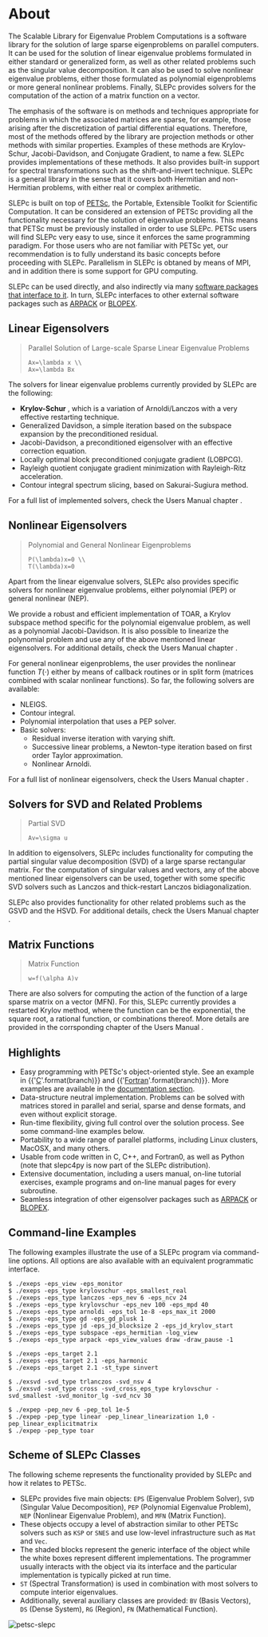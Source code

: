 # About

The Scalable Library for Eigenvalue Problem Computations is a software library for the solution of large sparse eigenproblems on parallel computers. It can be used for the solution of linear eigenvalue problems formulated in either standard or generalized form, as well as other related problems such as the singular value decomposition. It can also be used to solve nonlinear eigenvalue problems, either those formulated as polynomial eigenproblems or more general nonlinear problems. Finally, SLEPc provides solvers for the computation of the action of a matrix function on a vector.

The emphasis of the software is on methods and techniques appropriate for problems in which the associated matrices are sparse, for example, those arising after the discretization of partial differential equations. Therefore, most of the methods offered by the library are projection methods or other methods with similar properties. Examples of these methods are Krylov-Schur, Jacobi-Davidson, and Conjugate Gradient, to name a few. SLEPc provides implementations of these methods. It also provides built-in support for spectral transformations such as the shift-and-invert technique. SLEPc is a general library in the sense that it covers both Hermitian and non-Hermitian problems, with either real or complex arithmetic.

SLEPc is built on top of [PETSc](https://petsc.org/release/), the Portable, Extensible Toolkit for Scientific Computation. It can be considered an extension of PETSc providing all the functionality necessary for the solution of eigenvalue problems. This means that PETSc must be previously installed in order to use SLEPc. PETSc users will find SLEPc very easy to use, since it enforces the same programming paradigm. For those users who are not familiar with PETSc yet, our recommendation is to fully understand its basic concepts before proceeding with SLEPc. Parallelism in SLEPc is obtaned by means of MPI, and in addition there is some support for GPU computing.

SLEPc can be used directly, and also indirectly via many [software packages that interface to it](../material/software). In turn, SLEPc interfaces to other external software packages such as [ARPACK](https://github.com/opencollab/arpack-ng) or [BLOPEX](https://github.com/lobpcg/blopex).

## Linear Eigensolvers

> Parallel Solution of Large-scale Sparse Linear Eigenvalue Problems
>```{math}
>Ax=\lambda x \\
>Ax=\lambda Bx
>```

The solvers for linear eigenvalue problems currently provided by SLEPc are the following:

  * **Krylov-Schur** , which is a variation of Arnoldi/Lanczos with a very effective restarting technique.
  * Generalized Davidson, a simple iteration based on the subspace expansion by the preconditioned residual.
  * Jacobi-Davidson, a preconditioned eigensolver with an effective correction equation.
  * Locally optimal block preconditioned conjugate gradient (LOBPCG).
  * Rayleigh quotient conjugate gradient minimization with Rayleigh-Ritz acceleration.
  * Contour integral spectrum slicing, based on Sakurai-Sugiura method.

For a full list of implemented solvers, check the Users Manual chapter [](#ch:eps).

## Nonlinear Eigensolvers

>Polynomial and General Nonlinear Eigenproblems
>```{math}
>P(\lambda)x=0 \\
>T(\lambda)x=0
>```

Apart from the linear eigenvalue solvers, SLEPc also provides specific solvers for nonlinear eigenvalue problems, either polynomial (PEP) or general nonlinear (NEP).

We provide a robust and efficient implementation of TOAR, a Krylov subspace method specific for the polynomial eigenvalue problem, as well as a polynomial Jacobi-Davidson. It is also possible to linearize the polynomial problem and use any of the above mentioned linear eigensolvers. For additional details, check the Users Manual chapter [](#ch:pep).

For general nonlinear eigenproblems, the user provides the nonlinear function $T(\cdot)$ either by means of callback routines or in split form (matrices combined with scalar nonlinear functions). So far, the following solvers are available:

  * NLEIGS.
  * Contour integral.
  * Polynomial interpolation that uses a PEP solver.
  * Basic solvers:
    * Residual inverse iteration with varying shift.
    * Successive linear problems, a Newton-type iteration based on first order Taylor approximation.
    * Nonlinear Arnoldi.

For a full list of nonlinear eigensolvers, check the Users Manual chapter [](#ch:nep).

## Solvers for SVD and Related Problems

>Partial SVD
>```{math}
>Av=\sigma u
>```

In addition to eigensolvers, SLEPc includes functionality for computing the partial singular value decomposition (SVD) of a large sparse rectangular matrix. For the computation of singular values and vectors, any of the above mentioned linear eigensolvers can be used, together with some specific SVD solvers such as Lanczos and thick-restart Lanczos bidiagonalization.

SLEPc also provides functionality for other related problems such as the GSVD and the HSVD. For additional details, check the Users Manual chapter [](#ch:svd).

## Matrix Functions

>Matrix Function
>```{math}
>w=f(\alpha A)v
>```

There are also solvers for computing the action of the function of a large sparse matrix on a vector (MFN). For this, SLEPc currently provides a restarted Krylov method, where the function can be the exponential, the square root, a rational function, or combinations thereof. More details are provided in the corrsponding chapter of the Users Manual [](#ch:mfn).

## Highlights

  * Easy programming with PETSc's object-oriented style. See an example in {{'[C](https://slepc.upv.es/{}/src/eps/tutorials/ex1.c.html)'.format(branch)}} and {{'[Fortran](https://slepc.upv.es/{}/src/eps/tutorials/ex1f.F90.html)'.format(branch)}}. More examples are available in the [documentation section](../documentation/index).
  * Data-structure neutral implementation. Problems can be solved with matrices stored in parallel and serial, sparse and dense formats, and even without explicit storage.
  * Run-time flexibility, giving full control over the solution process. See some command-line examples below.
  * Portability to a wide range of parallel platforms, including Linux clusters, MacOSX, and many others.
  * Usable from code written in C, C++, and Fortran0, as well as Python (note that slepc4py is now part of the SLEPc distribution).
  * Extensive documentation, including a users manual, on-line tutorial exercises, example programs and on-line manual pages for every subroutine.
  * Seamless integration of other eigensolver packages such as [ARPACK](https://github.com/opencollab/arpack-ng) or [BLOPEX](https://github.com/lobpcg/blopex).

## Command-line Examples

The following examples illustrate the use of a SLEPc program via command-line options. All options are also available with an equivalent programmatic interface.

```{code} console
$ ./exeps -eps_view -eps_monitor
$ ./exeps -eps_type krylovschur -eps_smallest_real
$ ./exeps -eps_type lanczos -eps_nev 6 -eps_ncv 24
$ ./exeps -eps_type krylovschur -eps_nev 100 -eps_mpd 40
$ ./exeps -eps_type arnoldi -eps_tol 1e-8 -eps_max_it 2000
$ ./exeps -eps_type gd -eps_gd_plusk 1
$ ./exeps -eps_type jd -eps_jd_blocksize 2 -eps_jd_krylov_start
$ ./exeps -eps_type subspace -eps_hermitian -log_view
$ ./exeps -eps_type arpack -eps_view_values draw -draw_pause -1

$ ./exeps -eps_target 2.1
$ ./exeps -eps_target 2.1 -eps_harmonic
$ ./exeps -eps_target 2.1 -st_type sinvert

$ ./exsvd -svd_type trlanczos -svd_nsv 4
$ ./exsvd -svd_type cross -svd_cross_eps_type krylovschur -svd_smallest -svd_monitor_lg -svd_ncv 30

$ ./expep -pep_nev 6 -pep_tol 1e-5
$ ./expep -pep_type linear -pep_linear_linearization 1,0 -pep_linear_explicitmatrix
$ ./expep -pep_type toar
```

## Scheme of SLEPc Classes

The following scheme represents the functionality provided by SLEPc and how it relates to PETSc.

  * SLEPc provides five main objects: `EPS` (Eigenvalue Problem Solver), `SVD` (Singular Value Decomposition), `PEP` (Polynomial Eigenvalue Problem), `NEP` (Nonlinear Eigenvalue Problem), and `MFN` (Matrix Function).
  * These objects occupy a level of abstraction similar to other PETSc solvers such as `KSP` or `SNES` and use low-level infrastructure such as `Mat` and `Vec`.
  * The shaded blocks represent the generic interface of the object while the white boxes represent different implementations. The programmer usually interacts with the object via its interface and the particular implementation is typically picked at run time.
  * `ST` (Spectral Transformation) is used in combination with most solvers to compute interior eigenvalues.
  * Additionally, several auxiliary classes are provided: `BV` (Basis Vectors), `DS` (Dense System), `RG` (Region), `FN` (Mathematical Function).

![petsc-slepc](../_static/images/petsc-slepc-3.7.png)
